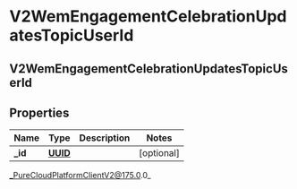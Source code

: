 # V2WemEngagementCelebrationUpdatesTopicUserId

## V2WemEngagementCelebrationUpdatesTopicUserId

## Properties

|Name | Type | Description | Notes|
|------------ | ------------- | ------------- | -------------|
| **_id** | [**UUID**](UUID) |  | [optional] |



_PureCloudPlatformClientV2@175.0.0_

